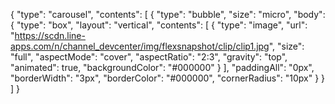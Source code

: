 
{
  "type": "carousel",
  "contents": [
    {
      "type": "bubble",
      "size": "micro",
      "body": {
        "type": "box",
        "layout": "vertical",
        "contents": [
          {
            "type": "image",
            "url": "https://scdn.line-apps.com/n/channel_devcenter/img/flexsnapshot/clip/clip1.jpg",
            "size": "full",
            "aspectMode": "cover",
            "aspectRatio": "2:3",
            "gravity": "top",
            "animated": true,
            "backgroundColor": "#000000"
          }
        ],
        "paddingAll": "0px",
        "borderWidth": "3px",
        "borderColor": "#000000",
        "cornerRadius": "10px"
      }
    }
  ]
}
